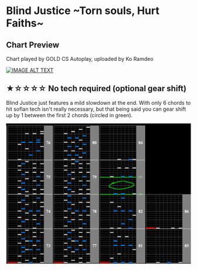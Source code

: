 # Blind Justice ~Torn souls, Hurt Faiths~

## Chart Preview

Chart played by GOLD CS Autoplay, uploaded by Ko Ramdeo

[![IMAGE ALT TEXT](http://img.youtube.com/vi/CeSGpI989Cc/0.jpg)](https://youtu.be/CeSGpI989Cc?t=119 "IIDX GOLD - Blind Justice ~Torn souls, Hurt Faiths~ (SPA) Autoplay")

## ★☆☆☆☆ No tech required (optional gear shift)

Blind Justice just features a mild slowdown at the end. With only 6 chords to hit soflan tech isn't really necessary, but that being said you can gear shift up by 1 between the first 2 chords (circled in green).

![blind justice lol](BJ.png "Le gear shift")
